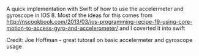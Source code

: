 A quick implementation with Swift of how to use the accelermeter and gyroscope in IOS 8. Most of the ideas for this comes from http://nscookbook.com/2013/03/ios-programming-recipe-19-using-core-motion-to-access-gyro-and-accelerometer/ and I coverted it into swift

Credit: Joe Hoffman - great tutorail on basic accelermeter and gyroscope usage